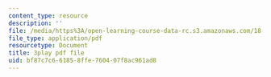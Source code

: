 ```yaml
---
content_type: resource
description: ''
file: /media/https%3A/open-learning-course-data-rc.s3.amazonaws.com/18-01-single-variable-calculus-fall-2006/bf87c7c661858ffe760407f8ac961ad8_4Q37iOyBq44.pdf
file_type: application/pdf
resourcetype: Document
title: 3play pdf file
uid: bf87c7c6-6185-8ffe-7604-07f8ac961ad8
---
```

